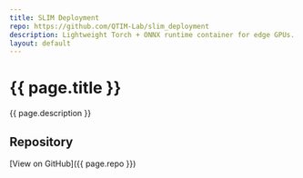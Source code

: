 ```yaml
---
title: SLIM Deployment
repo: https://github.com/QTIM-Lab/slim_deployment
description: Lightweight Torch + ONNX runtime container for edge GPUs.
layout: default
---
```


# {{ page.title }}

{{ page.description }}

## Repository
[View on GitHub]({{ page.repo }})
